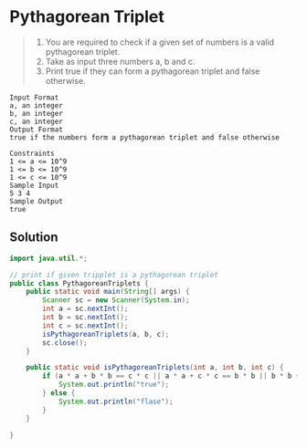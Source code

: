 # Pythagorean Triplet

> 1. You are required to check if a given set of numbers is a valid pythagorean triplet.
> 2. Take as input three numbers a, b and c.
> 3. Print true if they can form a pythagorean triplet and false otherwise.

```
Input Format
a, an integer
b, an integer
c, an integer
Output Format
true if the numbers form a pythagorean triplet and false otherwise

Constraints
1 <= a <= 10^9
1 <= b <= 10^9
1 <= c <= 10^9
Sample Input
5 3 4
Sample Output
true
```

## Solution

```java
import java.util.*;

// print if given tripplet is a pythagorean triplet
public class PythagoreanTriplets {
    public static void main(String[] args) {
        Scanner sc = new Scanner(System.in);
        int a = sc.nextInt();
        int b = sc.nextInt();
        int c = sc.nextInt();
        isPythagoreanTriplets(a, b, c);
        sc.close();
    }

    public static void isPythagoreanTriplets(int a, int b, int c) {
        if (a * a + b * b == c * c || a * a + c * c == b * b || b * b + c * c == a * a) {
            System.out.println("true");
        } else {
            System.out.println("flase");
        }
    }

}
```
